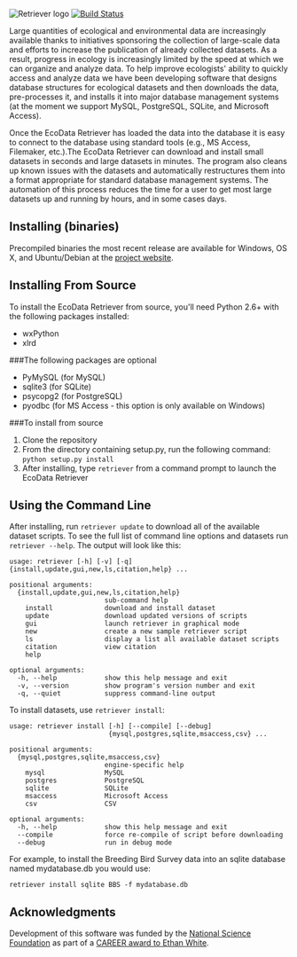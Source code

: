 ![Retriever logo](http://i.imgur.com/M5hhENV.png)  [![Build Status](https://travis-ci.org/weecology/retriever.png)](https://travis-ci.org/weecology/retriever)

Large quantities of ecological and environmental data are increasingly available thanks to initiatives sponsoring the collection of large-scale data and efforts to increase the publication of already collected datasets. As a result, progress in ecology is increasingly limited by the speed at which we can organize and analyze data. To help improve ecologists' ability to quickly access and analyze data we have been developing software that designs database structures for ecological datasets and then downloads the data, pre-processes it, and installs it into major database management systems (at the moment we support MySQL, PostgreSQL, SQLite, and Microsoft Access).

Once the EcoData Retriever has loaded the data into the database it is easy to connect to the database using standard tools (e.g., MS Access, Filemaker, etc.).The EcoData Retriever can download and install small datasets in seconds and large datasets in minutes. The program also cleans up known issues with the datasets and automatically restructures them into a format appropriate for standard database management systems. The automation of this process reduces the time for a user to get most large datasets up and running by hours, and in some cases days.

Installing (binaries)
---------------------

Precompiled binaries the most recent release are available for Windows, OS X,
and Ubuntu/Debian at the [project website](http://ecodataretriever.org).


Installing From Source
----------------------

To install the EcoData Retriever from source, you'll need Python 2.6+ with the following packages installed:

* wxPython
* xlrd

###The following packages are optional

* PyMySQL (for MySQL)
* sqlite3 (for SQLite)
* psycopg2 (for PostgreSQL)
* pyodbc (for MS Access - this option is only available on Windows)

###To install from source

1. Clone the repository
2. From the directory containing setup.py, run the following command: ``python setup.py install``
3. After installing, type ``retriever`` from a command prompt to launch the
   EcoData Retriever

Using the Command Line
----------------------
After installing, run `retriever update` to download all of the available dataset scripts. 
To see the full list of command line options and datasets run `retriever --help`. 
The output will look like this:
```
usage: retriever [-h] [-v] [-q] {install,update,gui,new,ls,citation,help} ...

positional arguments:
  {install,update,gui,new,ls,citation,help}
                        sub-command help
    install             download and install dataset
    update              download updated versions of scripts
    gui                 launch retriever in graphical mode
    new                 create a new sample retriever script
    ls                  display a list all available dataset scripts
    citation            view citation
    help

optional arguments:
  -h, --help            show this help message and exit
  -v, --version         show program's version number and exit
  -q, --quiet           suppress command-line output
```

To install datasets, use `retriever install`:

```
usage: retriever install [-h] [--compile] [--debug]
                         {mysql,postgres,sqlite,msaccess,csv} ...

positional arguments:
  {mysql,postgres,sqlite,msaccess,csv}
                        engine-specific help
    mysql               MySQL
    postgres            PostgreSQL
    sqlite              SQLite
    msaccess            Microsoft Access
    csv                 CSV

optional arguments:
  -h, --help            show this help message and exit
  --compile             force re-compile of script before downloading
  --debug               run in debug mode
```

For example, to install the Breeding Bird Survey data into an sqlite database named mydatabase.db you would use:

`retriever install sqlite BBS -f mydatabase.db`


Acknowledgments
---------------

Development of this software was funded by the [National Science Foundation](http://nsf.gov/) as part of a [CAREER award to Ethan White](http://nsf.gov/awardsearch/showAward.do?AwardNumber=0953694).
